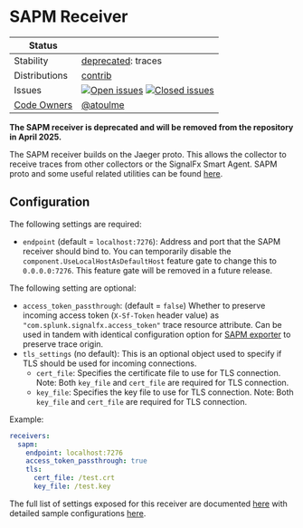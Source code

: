 # SAPM Receiver

<!-- status autogenerated section -->
| Status        |           |
| ------------- |-----------|
| Stability     | [deprecated]: traces   |
| Distributions | [contrib] |
| Issues        | [![Open issues](https://img.shields.io/github/issues-search/open-telemetry/opentelemetry-collector-contrib?query=is%3Aissue%20is%3Aopen%20label%3Areceiver%2Fsapm%20&label=open&color=orange&logo=opentelemetry)](https://github.com/open-telemetry/opentelemetry-collector-contrib/issues?q=is%3Aopen+is%3Aissue+label%3Areceiver%2Fsapm) [![Closed issues](https://img.shields.io/github/issues-search/open-telemetry/opentelemetry-collector-contrib?query=is%3Aissue%20is%3Aclosed%20label%3Areceiver%2Fsapm%20&label=closed&color=blue&logo=opentelemetry)](https://github.com/open-telemetry/opentelemetry-collector-contrib/issues?q=is%3Aclosed+is%3Aissue+label%3Areceiver%2Fsapm) |
| [Code Owners](https://github.com/open-telemetry/opentelemetry-collector-contrib/blob/main/CONTRIBUTING.md#becoming-a-code-owner)    | [@atoulme](https://www.github.com/atoulme) |

[deprecated]: https://github.com/open-telemetry/opentelemetry-collector#deprecated
[contrib]: https://github.com/open-telemetry/opentelemetry-collector-releases/tree/main/distributions/otelcol-contrib
<!-- end autogenerated section -->

**The SAPM receiver is deprecated and will be removed from the repository in April 2025.**

The SAPM receiver builds on the Jaeger proto. This allows the collector to
receive traces from other collectors or the SignalFx Smart Agent. SAPM proto
and some useful related utilities can be found
[here](https://github.com/signalfx/sapm-proto/).

## Configuration

The following settings are required:

- `endpoint` (default = `localhost:7276`): Address and port that the SAPM
  receiver should bind to.
  You can temporarily disable the `component.UseLocalHostAsDefaultHost` feature gate to change this to `0.0.0.0:7276`. This feature gate will be removed in a future release.

The following setting are optional:

- `access_token_passthrough`: (default = `false`) Whether to preserve incoming
  access token (`X-Sf-Token` header value) as `"com.splunk.signalfx.access_token"`
  trace resource attribute.  Can be used in tandem with identical configuration option
  for [SAPM exporter](../../exporter/sapmexporter/README.md) to preserve trace origin.
- `tls_settings` (no default): This is an optional object used to specify if TLS should
  be used for incoming connections.
    - `cert_file`: Specifies the certificate file to use for TLS connection.
      Note: Both `key_file` and `cert_file` are required for TLS connection.
    - `key_file`: Specifies the key file to use for TLS connection. Note: Both
      `key_file` and `cert_file` are required for TLS connection.

Example:

```yaml
receivers:
  sapm:
    endpoint: localhost:7276
    access_token_passthrough: true
    tls:
      cert_file: /test.crt
      key_file: /test.key
```

The full list of settings exposed for this receiver are documented [here](./config.go)
with detailed sample configurations [here](./testdata/config.yaml).
